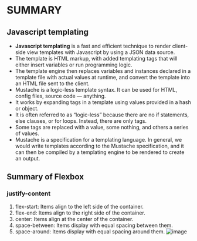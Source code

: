 # SUMMARY #

## Javascript templating ##
- **Javascript templating** is a fast and efficient technique to render client-side view templates with Javascript by using a JSON data source. 
- The template is HTML markup, with added templating tags that will either insert variables or run programming logic.
- The template engine then replaces variables and instances declared in a template file with actual values at runtime, and convert the template into an HTML file sent to the client.
- Mustache is a logic-less template syntax. It can be used for HTML, config files, source code — anything.
- It works by expanding tags in a template using values provided in a hash or object.
- It is often referred to as “logic-less” because there are no if statements, else clauses, or for loops. Instead, there are only tags. 
- Some tags are replaced with a value, some nothing, and others a series of values.
- Mustache is a specification for a templating language. In general, we would write templates according to the Mustache specification, and it can then be compiled by a templating engine to be rendered to create an output.
 
 ## Summary of Flexbox ##
 ### justify-content ###
1. flex-start: Items align to the left side of the container.
1. flex-end: Items align to the right side of the container.
1. center: Items align at the center of the container.
1. space-between: Items display with equal spacing between them.
1. space-around: Items display with equal spacing around them.
![image](https://encrypted-tbn0.gstatic.com/images?q=tbn%3AANd9GcS3j9COBIer3rtRFAU83gjG3hwA9k8luhpv84CIsG73a_GJpfvD&usqp=CAU)
